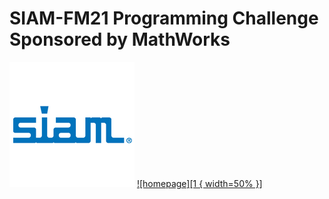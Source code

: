 # SIAM-FM21 Programming Challenge Sponsored by MathWorks


![SIAM](SIAM.png) [![homepage][1 { width=50% }]][2]

[1]:  MathWorks.png 
[2]:  https://www.mathworks.com/academia/student-competitions/siam-financial-mathematics-and-engineering-student-programming-competition.html "Redirect to MathWorks server"

